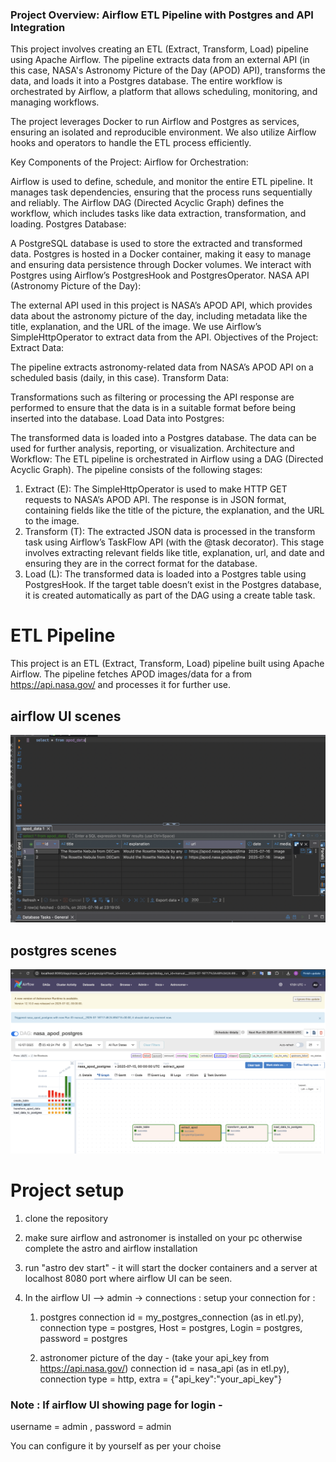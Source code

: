 ### Project Overview: Airflow ETL Pipeline with Postgres and API Integration

This project involves creating an ETL (Extract, Transform, Load) pipeline using Apache Airflow. The pipeline extracts data from an external API (in this case, NASA's Astronomy Picture of the Day (APOD) API), transforms the data, and loads it into a Postgres database. The entire workflow is orchestrated by Airflow, a platform that allows scheduling, monitoring, and managing workflows.

The project leverages Docker to run Airflow and Postgres as services, ensuring an isolated and reproducible environment. We also utilize Airflow hooks and operators to handle the ETL process efficiently.

Key Components of the Project:
Airflow for Orchestration:

Airflow is used to define, schedule, and monitor the entire ETL pipeline. It manages task dependencies, ensuring that the process runs sequentially and reliably.
The Airflow DAG (Directed Acyclic Graph) defines the workflow, which includes tasks like data extraction, transformation, and loading.
Postgres Database:

A PostgreSQL database is used to store the extracted and transformed data.
Postgres is hosted in a Docker container, making it easy to manage and ensuring data persistence through Docker volumes.
We interact with Postgres using Airflow’s PostgresHook and PostgresOperator.
NASA API (Astronomy Picture of the Day):

The external API used in this project is NASA’s APOD API, which provides data about the astronomy picture of the day, including metadata like the title, explanation, and the URL of the image.
We use Airflow’s SimpleHttpOperator to extract data from the API.
Objectives of the Project:
Extract Data:

The pipeline extracts astronomy-related data from NASA’s APOD API on a scheduled basis (daily, in this case).
Transform Data:

Transformations such as filtering or processing the API response are performed to ensure that the data is in a suitable format before being inserted into the database.
Load Data into Postgres:

The transformed data is loaded into a Postgres database. The data can be used for further analysis, reporting, or visualization.
Architecture and Workflow:
The ETL pipeline is orchestrated in Airflow using a DAG (Directed Acyclic Graph). The pipeline consists of the following stages:

1. Extract (E):
   The SimpleHttpOperator is used to make HTTP GET requests to NASA’s APOD API.
   The response is in JSON format, containing fields like the title of the picture, the explanation, and the URL to the image.
2. Transform (T):
   The extracted JSON data is processed in the transform task using Airflow’s TaskFlow API (with the @task decorator).
   This stage involves extracting relevant fields like title, explanation, url, and date and ensuring they are in the correct format for the database.
3. Load (L):
   The transformed data is loaded into a Postgres table using PostgresHook.
   If the target table doesn’t exist in the Postgres database, it is created automatically as part of the DAG using a create table task.

# ETL Pipeline

This project is an ETL (Extract, Transform, Load) pipeline built using Apache Airflow. The pipeline fetches APOD images/data for a from https://api.nasa.gov/ and processes it for further use.

## airflow UI scenes

![ETL APOD Pipeline](images/airflow.png)

## postgres scenes

![POSTGRES](images/postgres.png)

# Project setup

1. clone the repository
2. make sure airflow and astronomer is installed on your pc otherwise complete the astro and airflow installation
3. run "astro dev start" - it will start the docker containers and a server at localhost 8080 port where airflow UI can be seen.
4. In the airflow UI --> admin -> connections :
   setup your connection for :

   1. postgres
      connection id = my_postgres_connection (as in etl.py),
      connection type = postgres,
      Host = postgres,
      Login = postgres,
      password = postgres

   2. astronomer picture of the day - (take your api_key from https://api.nasa.gov/)
      connection id = nasa_api (as in etl.py),
      connection type = http,
      extra = {"api_key":"your_api_key"}

### Note : If airflow UI showing page for login -

username = admin ,
password = admin

You can configure it by yourself as per your choise
